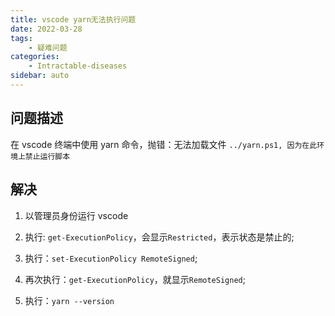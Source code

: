 ```yaml
---
title: vscode yarn无法执行问题
date: 2022-03-28
tags:
    - 疑难问题
categories:
    - Intractable-diseases
sidebar: auto
---
```


## 问题描述

在 vscode 终端中使用 yarn 命令，抛错：无法加载文件 `../yarn.ps1, 因为在此环境上禁止运行脚本`

## 解决

1. 以管理员身份运行 vscode

2. 执行: `get-ExecutionPolicy`，会显示`Restricted`，表示状态是禁止的;

3. 执行：`set-ExecutionPolicy RemoteSigned`;

4. 再次执行：`get-ExecutionPolicy`，就显示`RemoteSigned`;

5. 执行：`yarn --version`
